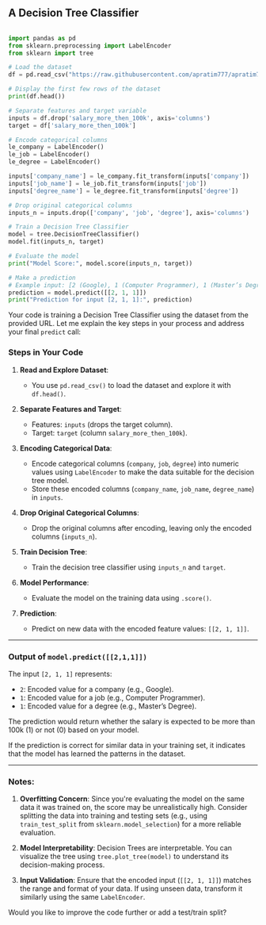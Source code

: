 ## A Decision Tree Classifier



```python

import pandas as pd
from sklearn.preprocessing import LabelEncoder
from sklearn import tree

# Load the dataset
df = pd.read_csv("https://raw.githubusercontent.com/apratim777/apratim777/master/salaries.csv")

# Display the first few rows of the dataset
print(df.head())

# Separate features and target variable
inputs = df.drop('salary_more_then_100k', axis='columns')
target = df['salary_more_then_100k']

# Encode categorical columns
le_company = LabelEncoder()
le_job = LabelEncoder()
le_degree = LabelEncoder()

inputs['company_name'] = le_company.fit_transform(inputs['company'])
inputs['job_name'] = le_job.fit_transform(inputs['job'])
inputs['degree_name'] = le_degree.fit_transform(inputs['degree'])

# Drop original categorical columns
inputs_n = inputs.drop(['company', 'job', 'degree'], axis='columns')

# Train a Decision Tree Classifier
model = tree.DecisionTreeClassifier()
model.fit(inputs_n, target)

# Evaluate the model
print("Model Score:", model.score(inputs_n, target))

# Make a prediction
# Example input: [2 (Google), 1 (Computer Programmer), 1 (Master’s Degree)]
prediction = model.predict([[2, 1, 1]])
print("Prediction for input [2, 1, 1]:", prediction)

```








 Your code is training a Decision Tree Classifier using the dataset from the provided URL. Let me explain the key steps in your process and address your final `predict` call:

### Steps in Your Code
1. **Read and Explore Dataset**:
   - You use `pd.read_csv()` to load the dataset and explore it with `df.head()`.
   
2. **Separate Features and Target**:
   - Features: `inputs` (drops the target column).
   - Target: `target` (column `salary_more_then_100k`).

3. **Encoding Categorical Data**:
   - Encode categorical columns (`company`, `job`, `degree`) into numeric values using `LabelEncoder` to make the data suitable for the decision tree model.
   - Store these encoded columns (`company_name`, `job_name`, `degree_name`) in `inputs`.

4. **Drop Original Categorical Columns**:
   - Drop the original columns after encoding, leaving only the encoded columns (`inputs_n`).

5. **Train Decision Tree**:
   - Train the decision tree classifier using `inputs_n` and `target`.

6. **Model Performance**:
   - Evaluate the model on the training data using `.score()`.

7. **Prediction**:
   - Predict on new data with the encoded feature values: `[[2, 1, 1]]`.

---

### Output of `model.predict([[2,1,1]])`
The input `[2, 1, 1]` represents:
- `2`: Encoded value for a company (e.g., Google).
- `1`: Encoded value for a job (e.g., Computer Programmer).
- `1`: Encoded value for a degree (e.g., Master’s Degree).

The prediction would return whether the salary is expected to be more than 100k (1) or not (0) based on your model.

If the prediction is correct for similar data in your training set, it indicates that the model has learned the patterns in the dataset.

---

### Notes:
1. **Overfitting Concern**: Since you're evaluating the model on the same data it was trained on, the score may be unrealistically high. Consider splitting the data into training and testing sets (e.g., using `train_test_split` from `sklearn.model_selection`) for a more reliable evaluation.
   
2. **Model Interpretability**: Decision Trees are interpretable. You can visualize the tree using `tree.plot_tree(model)` to understand its decision-making process.

3. **Input Validation**: Ensure that the encoded input (`[[2, 1, 1]]`) matches the range and format of your data. If using unseen data, transform it similarly using the same `LabelEncoder`.

Would you like to improve the code further or add a test/train split?





